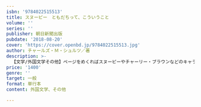 ```yaml
---
isbn: '9784022515513'
title: スヌーピー　ともだちって、こういうこと
volume: ''
series: ''
publisher: 朝日新聞出版
pubdate: '2018-08-20'
cover: 'https://cover.openbd.jp/9784022515513.jpg'
author: チャールズ・Ｍ・シュルツ／著
description: >-
  【文学/外国文学その他】ページをめくればスヌーピーやチャーリー・ブラウンなどのキャラクターたちのユーモアとやさしさあふれる言葉たちがあふれ出て、思わずくすっと、時にはしんみりと心にしみこむ──。谷川俊太郎氏の名訳でおくるファン待望のスヌーピーメッセージ集。
price: '1400'
genre: ''
target: 一般
format: 単行本
content: 外国文学、その他

---
```

